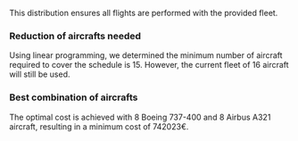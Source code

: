 This distribution ensures all flights are performed with the provided fleet.


### Reduction of aircrafts needed

Using linear programming, we determined the minimum number of aircraft required to cover the schedule is 15. However, the current fleet of 16 aircraft will still be used.


### Best combination of aircrafts

The optimal cost is achieved with 8 Boeing 737-400 and 8 Airbus A321 aircraft, resulting in a minimum cost of 742023€.